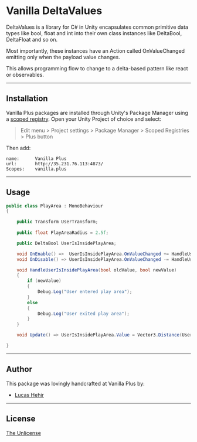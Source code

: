 # Vanilla DeltaValues

DeltaValues is a library for C# in Unity encapsulates common primitive data types like bool, float and int into their own class instances like DeltaBool, DeltaFloat and so on.

Most importantly, these instances have an Action<T> called OnValueChanged emitting only when the payload value changes.

This allows programming flow to change to a delta-based
pattern like react or observables.

---

## Installation

Vanilla Plus packages are installed through Unity's Package Manager using a [scoped registry](https://docs.unity3d.com/Manual/upm-scoped.html). Open your Unity Project of choice and select:

> Edit menu > Project settings > Package Manager > Scoped Registries > Plus button

Then add:


	name:      Vanilla Plus
	url:       http://35.231.76.113:4873/
	Scopes:    vanilla.plus

---

## Usage

```csharp
public class PlayArea : MonoBehaviour 
{

    public Transform UserTransform;
    
    public float PlayAreaRadius = 2.5f;

    public DeltaBool UserIsInsidePlayArea;

    void OnEnable() =>  UserIsInsidePlayArea.OnValueChanged += HandleUserIsInsidePlayArea;
    void OnDisable() => UserIsInsidePlayArea.OnValueChanged -= HandleUserIsInsidePlayArea;

    void HandleUserIsInsidePlayArea(bool oldValue, bool newValue)
    {
        if (newValue)
        {
            Debug.Log("User entered play area");        
        }
        else
        {
            Debug.Log("User exited play area");
        }
    }

    void Update() => UserIsInsidePlayArea.Value = Vector3.Distance(UserTransform.Position, Vector3.zero) < PlayAreaRadius;

}
```

---

## Author

This package was lovingly handcrafted at Vanilla Plus by:

- [Lucas Hehir](mailto:lucas@vanilla.plus)

---

## License
[The Unlicense](https://unlicense.org/)
